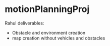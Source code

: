 # motionPlanningProj

Rahul deliverables:
- Obstacle and environment creation 
- map creation without vehicles and obstacles
